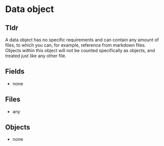 # Data object
## Tldr
A data object has no specific requirements and can contain any amount of
files, to which you can, for example, reference from markdown files. Objects
within this object will not be counted specifically as objects, and treated
just like any other file.

## Fields
- none

## Files
- any

## Objects
- none
